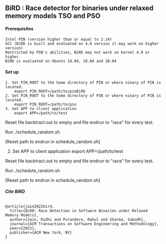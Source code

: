 ## BiRD : Race detector for binaries under relaxed memory models TSO and PSO

#### Prerequisites
```
Intel PIN (version higher than or equal to 2.14)
GCC (BiRD is built and evaluated on 4.8 version it may work on higher version)
Restricted by PIN's abilities, BiRD may not work on kernel 4.0 or higher.
BiRD is evaluated on Ubuntu 14.04, 18.04 and 20.04
```

#### Set up
```
1. Set PIN_ROOT to the home directory of PIN or where ninary of PIN is located.
    export PIN_ROOT=/path/to/pinBiRD 
2. Set PIN_ROOT to the home directory of PIN or where ninary of PIN is located.
    export PIN_ROOT=/path/to/pin
3. Set APP to client application
    export APP=/path/to/test
```

Reset file backtract.out to empty and file endrun to "race" for every test.

Run ./schedule_random.sh


[Reset path to endrun in schedule_random.sh]

2. Set APP to client application
    export APP=/path/to/test

Reset file backtract.out to empty and file endrun to "race" for every test.

Run ./schedule_random.sh


[Reset path to endrun in schedule_random.sh]



###### **Cite BiRD**

```
@article{jain2022bird,
  title={BiRD: Race Detection in Software Binaries under Relaxed Memory Models},
  author={Jain, Ridhi and Purandare, Rahul and Sharma, Subodh},
  journal={ACM Transactions on Software Engineering and Methodology},
  year={2022},
  publisher={ACM New York, NY}
}
```
